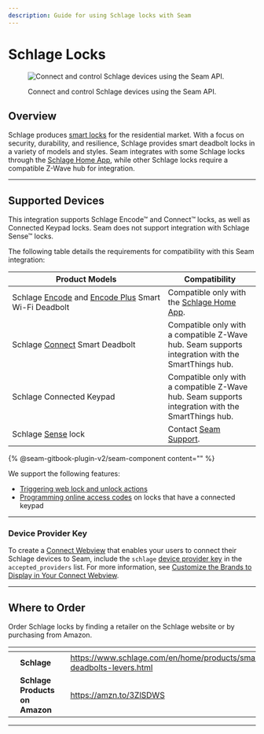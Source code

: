 ```yaml
---
description: Guide for using Schlage locks with Seam
---
```


# Schlage Locks

<figure><picture><source srcset="../../.gitbook/assets/schlage-manufacturer-page-cover-dark.png" media="(prefers-color-scheme: dark)"><img src="../../.gitbook/assets/schlage-manufacturer-page-cover-light.png" alt="Connect and control Schlage devices using the Seam API."></picture><figcaption><p>Connect and control Schlage devices using the Seam API.</p></figcaption></figure>

## Overview

Schlage produces [smart locks](https://www.schlage.com/en/home/products/products-smart-locks.html) for the residential market. With a focus on security, durability, and resilience, Schlage provides smart deadbolt locks in a variety of models and styles. Seam integrates with some Schlage locks through the [Schlage Home App](https://www.schlage.com/en/home/smart-locks/schlage-app.html), while other Schlage locks require a compatible Z-Wave hub for integration.

***

## Supported Devices

This integration supports Schlage Encode™ and Connect™ locks, as well as Connected Keypad locks. Seam does not support integration with Schlage Sense™ locks.

The following table details the requirements for compatibility with this Seam integration:

<table><thead><tr><th width="301.3333333333333">Product Models</th><th>Compatibility</th></tr></thead><tbody><tr><td>Schlage <a href="https://www.schlage.com/en/home/products/products-smart-locks/schlage-encode/wifi-smart-lock-listing.html">Encode</a> and <a href="https://www.schlage.com/en/home/products/products-smart-locks/schlage-encode-plus/homekit-smart-lock-listing.html">Encode Plus</a> Smart Wi-Fi Deadbolt</td><td>Compatible only with the <a href="https://www.schlage.com/en/home/smart-locks/schlage-app.html">Schlage Home App</a>.</td></tr><tr><td>Schlage <a href="https://www.schlage.com/en/home/products/products-smart-locks/schlage-connect/schlage-connect-listing.html">Connect</a> Smart Deadbolt</td><td>Compatible only with a compatible Z-Wave hub. Seam supports integration with the SmartThings hub.</td></tr><tr><td>Schlage Connected Keypad</td><td>Compatible only with a compatible Z-Wave hub. Seam supports integration with the SmartThings hub.</td></tr><tr><td>Schlage <a href="https://www.schlage.com/en/home/products/products-smart-locks/schlage-sense-smart-deadbolt/schlage-sense-smart-deadbolt-listing.html">Sense</a> lock</td><td>Contact <a href="mailto:support@seam.co">Seam Support</a>.</td></tr></tbody></table>

{% @seam-gitbook-plugin-v2/seam-component content="<seam-supported-device-table
  endpoint="https://connect.getseam.com"
  publishable-key="seam_pk1J0Bgui_oYEuzDhOqUzSBkrPmrNsUuKL"
  user-identifier-key="c6e74334-eb31-4719-b679-d84cf1c07d9c"
  manufacturers='["Schlage"]'
/>" %}

We support the following features:

* [Triggering web lock and unlock actions](../../products/smart-locks/lock-and-unlock.md)
* [Programming online access codes](../../products/smart-locks/access-codes/) on locks that have a connected keypad

***

### Device Provider Key

To create a [Connect Webview](../../core-concepts/connect-webviews/) that enables your users to connect their Schlage devices to Seam, include the `schlage` [device provider key](../../api-clients/connect_webviews/#device-provider-keys) in the `accepted_providers` list. For more information, see [Customize the Brands to Display in Your Connect Webview](../../core-concepts/connect-webviews/customizing-connect-webviews.md#customize-the-brands-to-display-in-your-connect-webviews).

***

## Where to Order

Order Schlage locks by finding a retailer on the Schlage website or by purchasing from Amazon.

<table data-view="cards"><thead><tr><th></th><th></th><th></th><th data-hidden data-card-target data-type="content-ref"></th><th data-hidden data-card-cover data-type="files"></th></tr></thead><tbody><tr><td></td><td><strong>Schlage</strong></td><td></td><td><a href="https://www.schlage.com/en/home/products/smart-deadbolts-levers.html">https://www.schlage.com/en/home/products/smart-deadbolts-levers.html</a></td><td><a href="../../.gitbook/assets/schlage-logo.png">schlage-logo.png</a></td></tr><tr><td></td><td><strong>Schlage Products on Amazon</strong></td><td></td><td><a href="https://amzn.to/3ZlSDWS">https://amzn.to/3ZlSDWS</a></td><td><a href="../../.gitbook/assets/schlage-on-amazon.png">schlage-on-amazon.png</a></td></tr></tbody></table>

***

